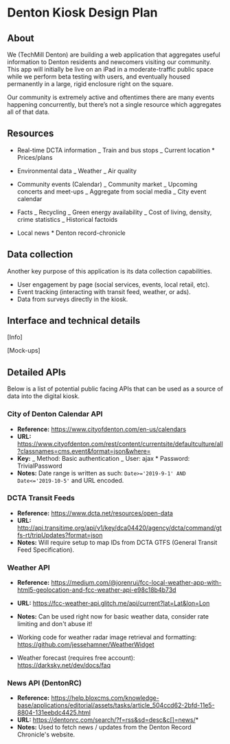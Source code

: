 # Denton Kiosk Design Plan

## About

We (TechMill Denton) are building a web application that aggregates useful information to Denton residents and newcomers visiting our community. This app will initially be live on an iPad in a moderate-traffic public space while we perform beta testing with users, and eventually housed permanently in a large, rigid enclosure right on the square.

Our community is extremely active and oftentimes there are many events happening concurrently, but there’s not a single resource which aggregates all of that data.

## Resources

- Real-time DCTA information
  _ Train and bus stops
  _ Current location \* Prices/plans

- Environmental data
  _ Weather
  _ Air quality

- Community events (Calendar)
  _ Community market
  _ Upcoming concerts and meet-ups
  _ Aggregate from social media
  _ City event calendar

- Facts
  _ Recycling
  _ Green energy availability
  _ Cost of living, density, crime statistics
  _ Historical factoids

- Local news \* Denton record-chronicle

## Data collection

Another key purpose of this application is its data collection capabilities.

- User engagement by page (social services, events, local retail, etc).
- Event tracking (interacting with transit feed, weather, or ads).
- Data from surveys directly in the kiosk.

## Interface and technical details

[Info]

[Mock-ups]

## Detailed APIs

Below is a list of potential public facing APIs that can be used as a source of data into the digital kiosk.

### City of Denton Calendar API

- **Reference:** https://www.cityofdenton.com/en-us/calendars
- **URL:** https://www.cityofdenton.com/rest/content/currentsite/defaultculture/all?classnames=cms.event&format=json&where=<DATE RANGE>
- **Key:**
  _ Method: Basic authentication
  _ User: ajax \* Password: TrivialPassword
- **Notes:** Date range is written as such: `Date>='2019-9-1' AND Date<='2019-10-5'` and URL encoded.

### DCTA Transit Feeds

- **Reference:** https://www.dcta.net/resources/open-data
- **URL:** http://api.transitime.org/api/v1/key/dca04420/agency/dcta/command/gtfs-rt/tripUpdates?format=json
- **Notes:** Will require setup to map IDs from DCTA GTFS (General Transit Feed Specification).

### Weather API

- **Reference:** https://medium.com/@jorenrui/fcc-local-weather-app-with-html5-geolocation-and-fcc-weather-api-e98c18b4b73d
- **URL:** https://fcc-weather-api.glitch.me/api/current?lat=Lat&lon=Lon
- **Notes:** Can be used right now for basic weather data, consider rate limiting and don't abuse it!

- Working code for weather radar image retrieval and formatting: https://github.com/jessehamner/WeatherWidget
- Weather forecast (requires free account): https://darksky.net/dev/docs/faq

### News API (DentonRC)

- **Reference:** https://help.bloxcms.com/knowledge-base/applications/editorial/assets/tasks/article_504ccd62-2bfd-11e5-8804-131eebdc4425.html
- **URL:** https://dentonrc.com/search/?f=rss&sd=desc&c[]=news/*
- **Notes:** Used to fetch news / updates from the Denton Record Chronicle's website.
